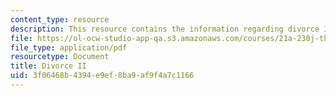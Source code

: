 ```yaml
---
content_type: resource
description: This resource contains the information regarding divorce II.
file: https://ol-ocw-studio-app-qa.s3.amazonaws.com/courses/21a-230j-the-contemporary-american-family-spring-2004/3f06468b4394e9ef8ba9af9f4a7c1166_MIT21A_230JS04_18arndel.pdf
file_type: application/pdf
resourcetype: Document
title: Divorce II
uid: 3f06468b-4394-e9ef-8ba9-af9f4a7c1166
---
```

